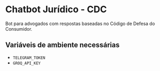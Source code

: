 # Chatbot Jurídico - CDC

Bot para advogados com respostas baseadas no Código de Defesa do Consumidor.

## Variáveis de ambiente necessárias
- `TELEGRAM_TOKEN`  
- `GROQ_API_KEY`

